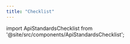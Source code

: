 ```yaml
---
title: "Checklist"
---
```


import ApiStandardsChecklist from '@site/src/components/ApiStandardsChecklist';

<ApiStandardsChecklist />